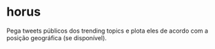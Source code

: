 # horus
Pega tweets públicos dos trending topics e plota eles de acordo com a posição geográfica (se disponível).
